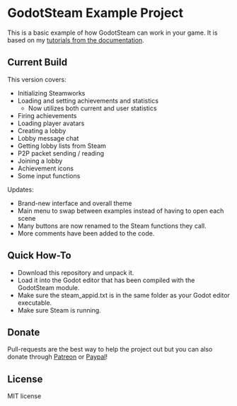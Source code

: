 # GodotSteam Example Project
This is a basic example of how GodotSteam can work in your game. It is based on my [tutorials from the documentation](https://gramps.github.io/GodotSteam/).

Current Build
----------
This version covers:
- Initializing Steamworks
- Loading and setting achievements and statistics
	- Now utilizes both current and user statistics
- Firing achievements
- Loading player avatars
- Creating a lobby
- Lobby message chat
- Getting lobby lists from Steam
- P2P packet sending / reading
- Joining a lobby
- Achievement icons
- Some input functions

Updates:
- Brand-new interface and overall theme
- Main menu to swap between examples instead of having to open each scene
- Many buttons are now renamed to the Steam functions they call.
- More comments have been added to the code.

Quick How-To
----------
- Download this repository and unpack it.
- Load it into the Godot editor that has been compiled with the GodotSteam module.
- Make sure the steam_appid.txt is in the same folder as your Godot editor executable.
- Make sure Steam is running.

Donate
-------------
Pull-requests are the best way to help the project out but you can also donate through [Patreon](https://patreon.com/coaguco) or [Paypal](https://www.paypal.me/sithlordkyle)!

License
-------------
MIT license
